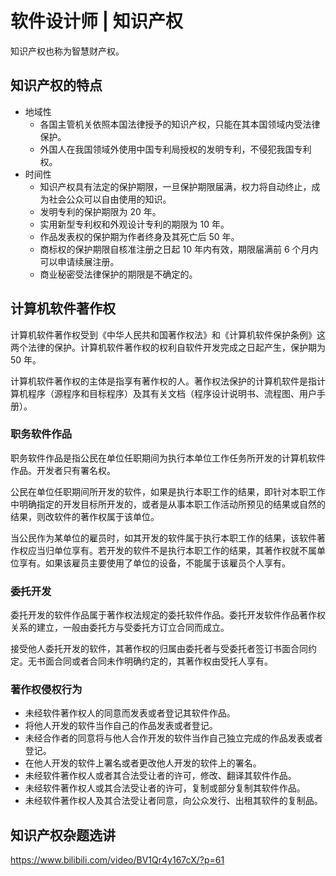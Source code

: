# 软件设计师 | 知识产权

知识产权也称为智慧财产权。

## 知识产权的特点

- 地域性
  - 各国主管机关依照本国法律授予的知识产权，只能在其本国领域内受法律保护。
  - 外国人在我国领域外使用中国专利局授权的发明专利，不侵犯我国专利权。
- 时间性
  - 知识产权具有法定的保护期限，一旦保护期限届满，权力将自动终止，成为社会公众可以自由使用的知识。
  - 发明专利的保护期限为 20 年。
  - 实用新型专利权和外观设计专利的期限为 10 年。
  - 作品发表权的保护期为作者终身及其死亡后 50 年。
  - 商标权的保护期限自核准注册之日起 10 年内有效，期限届满前 6 个月内可以申请续展注册。
  - 商业秘密受法律保护的期限是不确定的。

## 计算机软件著作权

计算机软件著作权受到《中华人民共和国著作权法》和《计算机软件保护条例》这两个法律的保护。计算机软件著作权的权利自软件开发完成之日起产生，保护期为 50 年。

计算机软件著作权的主体是指享有著作权的人。著作权法保护的计算机软件是指计算机程序（源程序和目标程序）及其有关文档（程序设计说明书、流程图、用户手册）。

### 职务软件作品

职务软件作品是指公民在单位任职期间为执行本单位工作任务所开发的计算机软件作品。开发者只有署名权。

公民在单位任职期间所开发的软件，如果是执行本职工作的结果，即针对本职工作中明确指定的开发目标所开发的，或者是从事本职工作活动所预见的结果或自然的结果，则改软件的著作权属于该单位。

当公民作为某单位的雇员时，如其开发的软件属于执行本职工作的结果，该软件著作权应当归单位享有。若开发的软件不是执行本职工作的结果，其著作权就不属单位享有。如果该雇员主要使用了单位的设备，不能属于该雇员个人享有。

### 委托开发

委托开发的软件作品属于著作权法规定的委托软件作品。委托开发软件作品著作权关系的建立，一般由委托方与受委托方订立合同而成立。

接受他人委托开发的软件，其著作权的归属由委托者与受委托者签订书面合同约定。无书面合同或者合同未作明确约定的，其著作权由受托人享有。

### 著作权侵权行为

- 未经软件著作权人的同意而发表或者登记其软件作品。
- 将他人开发的软件当作自己的作品发表或者登记。
- 未经合作者的同意将与他人合作开发的软件当作自己独立完成的作品发表或者登记。
- 在他人开发的软件上署名或者更改他人开发的软件上的署名。
- 未经软件著作权人或者其合法受让者的许可，修改、翻译其软件作品。
- 未经软件著作权人或其合法受让者的许可，复制或部分复制其软件作品。
- 未经软件著作权人及其合法受让者同意，向公众发行、出租其软件的复制品。

## 知识产权杂题选讲

<https://www.bilibili.com/video/BV1Qr4y167cX/?p=61>
